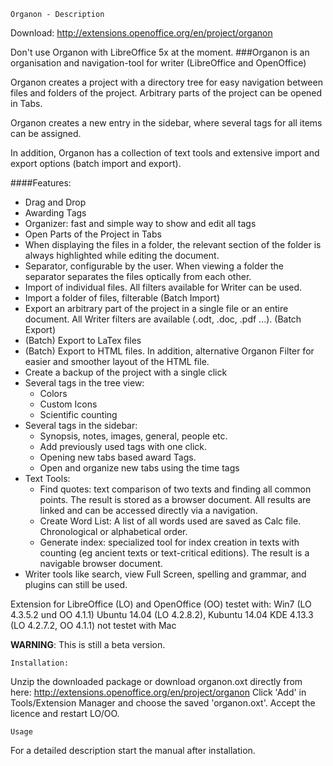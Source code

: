 	Organon - Description

Download:
http://extensions.openoffice.org/en/project/organon

Don't use Organon with LibreOffice 5x at the moment.
###Organon is an organisation and navigation-tool for writer (LibreOffice and OpenOffice)

Organon creates a project with a directory tree for easy navigation between files and folders of the project. Arbitrary parts of the project can be opened in Tabs.

Organon creates a new entry in the sidebar, where several tags for all items can be assigned. 

In addition, Organon has a collection of text tools and extensive import and export options (batch import and export).

####Features:
* Drag and Drop
* Awarding Tags
* Organizer: fast and simple way to show and edit all tags
* Open Parts of the Project in Tabs
* When displaying the files in a folder, the relevant section of the folder is always highlighted while editing the document.
* Separator, configurable by the user. When viewing a folder the separator separates the files optically from each other.
* Import of individual files. All filters available for Writer can be used.
* Import a folder of files, filterable (Batch Import)
* Export an arbitrary part of the project in a single file or an entire document. All Writer filters are available (.odt, .doc, .pdf ...). (Batch Export)
* (Batch) Export to LaTex files
* (Batch) Export to HTML files. In addition, alternative Organon Filter for easier and smoother layout of the HTML file.
* Create a backup of the project with a single click 
* Several tags in the tree view:
  * Colors
  * Custom Icons
  * Scientific counting
* Several tags in the sidebar:
  * Synopsis, notes, images, general, people etc.
  * Add previously used tags with one click.
  * Opening new tabs based award Tags.
  * Open and organize new tabs using the time tags
* Text Tools:
  * Find quotes: text comparison of two texts and finding all common points. The result is stored as a browser document. All results are linked and can be accessed directly via a navigation.
  * Create Word List: A list of all words used are saved as Calc file. Chronological or alphabetical order.
  * Generate index: specialized tool for index creation in texts with counting (eg ancient texts or text-critical editions). The result is a navigable browser document.
* Writer tools like search, view Full Screen, spelling and grammar, and plugins can still be used.


Extension for LibreOffice (LO) and OpenOffice (OO)
testet with: 
	Win7 (LO 4.3.5.2 und OO 4.1.1) 
	Ubuntu 14.04 (LO 4.2.8.2), 
	Kubuntu 14.04 KDE 4.13.3 (LO 4.2.7.2, OO 4.1.1)
	not testet with Mac

**WARNING**:         This is still a beta version.

	Installation:
Unzip the downloaded package or download organon.oxt directly from here:
http://extensions.openoffice.org/en/project/organon
Click 'Add' in Tools/Extension Manager and choose the saved 'organon.oxt'. Accept the licence and restart LO/OO.

	Usage
For a detailed description start the manual after installation.






	




